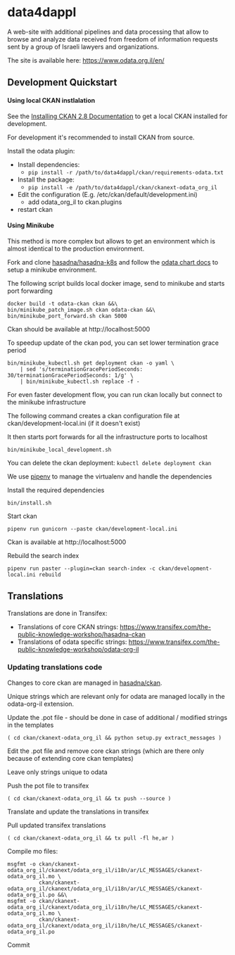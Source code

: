 # data4dappl

A web-site with additional pipelines and data processing that allow to browse and analyze data received from freedom of information requests sent by a group of Israeli lawyers and organizations.

The site is available here: https://www.odata.org.il/en/

## Development Quickstart

#### Using local CKAN instlalation

See the [Installing CKAN 2.8 Documentation](https://docs.ckan.org/en/2.8/maintaining/installing/index.html) to get a local CKAN installed for development. 

For development it's recommended to install CKAN from source.

Install the odata plugin:

* Install dependencies:
  * `pip install -r /path/to/data4dappl/ckan/requirements-odata.txt`
* Install the package:
  * `pip install -e /path/to/data4dappl/ckan/ckanext-odata_org_il`
* Edit the configuration (E.g. /etc/ckan/default/development.ini)
  * add odata_org_il to ckan.plugins
* restart ckan

#### Using Minikube

This method is more complex but allows to get an environment which is almost identical to the production environment.

Fork and clone [hasadna/hasadna-k8s](https://github.com/hasadna/hasadna-k8s) and follow the [odata chart docs](https://github.com/hasadna/hasadna-k8s/blob/master/charts-external/odata/README.md) to setup a minikube environment.

The following script builds local docker image, send to minikube and starts port forwarding

```
docker build -t odata-ckan ckan &&\
bin/minikube_patch_image.sh ckan odata-ckan &&\
bin/minikube_port_forward.sh ckan 5000
```

Ckan should be available at http://localhost:5000

To speedup update of the ckan pod, you can set lower termination grace period

```
bin/minikube_kubectl.sh get deployment ckan -o yaml \
    | sed 's/terminationGracePeriodSeconds: 30/terminationGracePeriodSeconds: 1/g' \
    | bin/minikube_kubectl.sh replace -f -
```

For even faster development flow, you can run ckan locally but connect to the minikube infrastructure

The following command creates a ckan configuration file at ckan/development-local.ini (if it doesn't exist)

It then starts port forwards for all the infrastructure ports to localhost

```
bin/minikube_local_development.sh
```

You can delete the ckan deployment: `kubectl delete deployment ckan`

We use [pipenv](https://docs.pipenv.org/) to manage the virtualenv and handle the dependencies

Install the required dependencies

```
bin/install.sh
```

Start ckan

```
pipenv run gunicorn --paste ckan/development-local.ini
```

Ckan is available at http://localhost:5000

Rebuild the search index

```
pipenv run paster --plugin=ckan search-index -c ckan/development-local.ini rebuild
```

## Translations

Translations are done in Transifex:

* Translations of core CKAN strings: https://www.transifex.com/the-public-knowledge-workshop/hasadna-ckan
* Translations of odata specific strings: https://www.transifex.com/the-public-knowledge-workshop/odata-org-il

### Updating translations code

Changes to core ckan are managed in [hasadna/ckan](https://github.com/hasadna/ckan).

Unique strings which are relevant only for odata are managed locally in the odata-org-il extension.

Update the .pot file - should be done in case of additional / modified strings in the templates

```
( cd ckan/ckanext-odata_org_il && python setup.py extract_messages )
```

Edit the .pot file and remove core ckan strings (which are there only because of extending core ckan templates)

Leave only strings unique to odata

Push the pot file to transifex

```
( cd ckan/ckanext-odata_org_il && tx push --source )
```

Translate and update the translations in transifex

Pull updated transifex translations

```
( cd ckan/ckanext-odata_org_il && tx pull -fl he,ar )
```

Compile mo files:

```
msgfmt -o ckan/ckanext-odata_org_il/ckanext/odata_org_il/i18n/ar/LC_MESSAGES/ckanext-odata_org_il.mo \
          ckan/ckanext-odata_org_il/ckanext/odata_org_il/i18n/ar/LC_MESSAGES/ckanext-odata_org_il.po &&\
msgfmt -o ckan/ckanext-odata_org_il/ckanext/odata_org_il/i18n/he/LC_MESSAGES/ckanext-odata_org_il.mo \
          ckan/ckanext-odata_org_il/ckanext/odata_org_il/i18n/he/LC_MESSAGES/ckanext-odata_org_il.po
```

Commit
